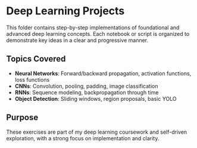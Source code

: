 # Deep Learning Projects

This folder contains step-by-step implementations of foundational and advanced deep learning concepts. Each notebook or script is organized to demonstrate key ideas in a clear and progressive manner.

## Topics Covered

- **Neural Networks**: Forward/backward propagation, activation functions, loss functions
- **CNNs**: Convolution, pooling, padding, image classification
- **RNNs**: Sequence modeling, backpropagation through time
- **Object Detection**: Sliding windows, region proposals, basic YOLO

## Purpose

These exercises are part of my deep learning coursework and self-driven exploration, with a strong focus on implementation and clarity.
